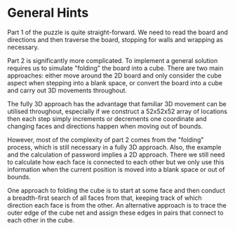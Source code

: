 General Hints
=============

Part 1 of the puzzle is quite straight-forward. We need to read the board and directions and then traverse the board, stopping for walls and wrapping as necessary.

Part 2 is significantly more complicated. To implement a general solution requires us to simulate "folding" the board into a cube. There are two main approaches: either move around the 2D board and only consider the cube aspect when stepping into a blank space, or convert the board into a cube and carry out 3D movements throughout.

The fully 3D approach has the advantage that familiar 3D movement can be utilised throughout, especially if we construct a 52x52x52 array of locations then each step simply increments or decrements one coordinate and changing faces and directions happen when moving out of bounds.

However, most of the complexity of part 2 comes from the "folding" process, which is still necessary in a fully 3D approach. Also, the example and the calculation of password implies a 2D approach. There we still need to calculate how each face is connected to each other but we only use this information when the current position is moved into a blank space or out of bounds.

One approach to folding the cube is to start at some face and then conduct a breadth-first search of all faces from that, keeping track of which direction each face is from the other. An alternative approach is to trace the outer edge of the cube net and assign these edges in pairs that connect to each other in the cube.
